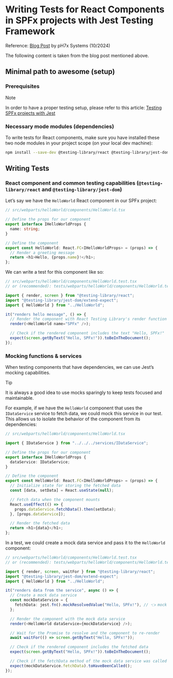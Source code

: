 # Writing Tests for React Components in SPFx projects with Jest Testing Framework

Reference: [Blog Post](https://titolivio.eu/2024/04/30/testing-sharepoint-framework-spfx-components-with-jest-and-react-testing-library/) by pH7x Systems (10/2024)

The following content is taken from the blog post mentioned above.

## Minimal path to awesome (setup)

### Prerequisites

> [!NOTE]
> In order to have a proper testing setup, please refer to this article: [Testing SPFx projects with Jest](./Testing%20SPFx%20projects%20with%20Jest.md)

### Necessary mode modules (dependencies)

To write tests for React components, make sure you have installed these two node modules in your project scope (on your local dev machine):

```bash
npm install --save-dev @testing-library/react @testing-library/jest-dom
```

## Writing Tests

### React component and common testing capabilities (`@testing-library/react` and `@testing-library/jest-dom`)

Let’s say we have the `HelloWorld` React component in our SPFx project:

```typescript
// src/webparts/helloWorld/components/HelloWorld.tsx

// Define the props for our component
export interface IHelloWorldProps {
  name: string;
}

// Define the component
export const HelloWorld: React.FC<IHelloWorldProps> = (props) => {
  // Render a greeting message
  return <h1>Hello, {props.name}!</h1>;
};
```

We can write a test for this component like so:

```typescript
// src/webparts/helloWorld/components/HelloWorld.test.tsx
// or (recommended): tests/webparts/helloWorld/components/HelloWorld.test.tsx

import { render, screen } from "@testing-library/react";
import "@testing-library/jest-dom/extend-expect";
import { HelloWorld } from "../HelloWorld";

it("renders hello message", () => {
  // Render the component with React Testing Library's render function
  render(<HelloWorld name="SPFx" />);

  // Check if the rendered component includes the text "Hello, SPFx!"
  expect(screen.getByText("Hello, SPFx!")).toBeInTheDocument();
});
```

### Mocking functions & services

When testing components that have dependencies, we can use Jest’s mocking capabilities.

> [!TIP]
> It is always a good idea to use mocks sparingly to keep tests focused and maintainable.

For example, if we have the `HelloWorld` component that uses the `IDataService` service to fetch data, we could mock this service in our test. This allows us to isolate the behavior of the component from its dependencies:

```typescript
// src/webparts/helloWorld/components/HelloWorld.tsx

import { IDataService } from "../../../services/IDataService";

// Define the props for our component
export interface IHelloWorldProps {
  dataService: IDataService;
}

// Define the component
export const HelloWorld: React.FC<IHelloWorldProps> = (props) => {
  // Initialize state for storing the fetched data
  const [data, setData] = React.useState(null);

  // Fetch data when the component mounts
  React.useEffect(() => {
    props.dataService.fetchData().then(setData);
  }, [props.dataService]);

  // Render the fetched data
  return <h1>{data}</h1>;
};
```

In a test, we could create a mock data service and pass it to the `HelloWorld` component:

```typescript
// src/webparts/helloWorld/components/HelloWorld.test.tsx
// or (recommended): tests/webparts/helloWorld/components/HelloWorld.test.tsx

import { render, screen, waitFor } from "@testing-library/react";
import "@testing-library/jest-dom/extend-expect";
import { HelloWorld } from "../HelloWorld";

it("renders data from the service", async () => {
  // Create a mock data service
  const mockDataService = {
    fetchData: jest.fn().mockResolvedValue("Hello, SPFx!"), // 👈 mock the 'fetchData' call and return mocked values
  };

  // Render the component with the mock data service
  render(<HelloWorld dataService={mockDataService} />);

  // Wait for the Promise to resolve and the component to re-render
  await waitFor(() => screen.getByText("Hello, SPFx!"));

  // Check if the rendered component includes the fetched data
  expect(screen.getByText("Hello, SPFx!")).toBeInTheDocument();

  // Check if the fetchData method of the mock data service was called
  expect(mockDataService.fetchData).toHaveBeenCalled();
});
```
